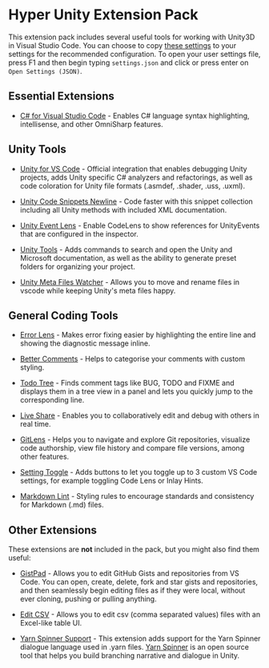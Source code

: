 # Hyper Unity Extension Pack

This extension pack includes several useful tools for working with Unity3D in Visual Studio Code.
You can choose to copy [these settings](https://gist.github.com/Cdddo/ca8b21cbe7f05f4758b856d21e1d4199) to your settings for the recommended configuration.
To open your user settings file, press F1 and then begin typing `settings.json` and click or press enter on `Open Settings (JSON)`.

## Essential Extensions

- [C# for Visual Studio Code](https://marketplace.visualstudio.com/items?itemName=ms-dotnettools.csharp) - Enables C# language syntax highlighting, intellisense, and other OmniSharp features.

## Unity Tools

- [Unity for VS Code](https://marketplace.visualstudio.com/items?itemName=VisualStudioToolsForUnity.vstuc) - Official integration that enables debugging Unity projects, adds Unity specific C# analyzers and refactorings, as well as code coloration for Unity file formats (.asmdef, .shader, .uss, .uxml).

- [Unity Code Snippets Newline](https://marketplace.visualstudio.com/items?itemName=Cdddo.unity-code-snippets-newline) - Code faster with this snippet collection including all Unity methods with included XML documentation.

- [Unity Event Lens](https://marketplace.visualstudio.com/items?itemName=dgileadi.unity-event-lens) - Enable CodeLens to show references for UnityEvents that are configured in the inspector.

- [Unity Tools](https://marketplace.visualstudio.com/items?itemName=Tobiah.unity-tools) - Adds commands to search and open the Unity and Microsoft documentation, as well as the ability to generate preset folders for organizing your project.

- [Unity Meta Files Watcher](https://marketplace.visualstudio.com/items?itemName=PTD.vscode-unitymeta) - Allows you to move and rename files in vscode while keeping Unity's meta files happy.

## General Coding Tools

- [Error Lens](https://marketplace.visualstudio.com/items?itemName=usernamehw.errorlens) - Makes error fixing easier by highlighting the entire line and showing the diagnostic message inline.

- [Better Comments](https://marketplace.visualstudio.com/items?itemName=aaron-bond.better-comments) - Helps to categorise your comments with custom styling.

- [Todo Tree](https://marketplace.visualstudio.com/items?itemName=Gruntfuggly.todo-tree) - Finds comment tags like BUG, TODO and FIXME and displays them in a tree view in a panel and lets you quickly jump to the corresponding line.

- [Live Share](https://marketplace.visualstudio.com/items?itemName=ms-vsliveshare.vsliveshare) - Enables you to collaboratively edit and debug with others in real time.

- [GitLens](https://marketplace.visualstudio.com/items?itemName=eamodio.gitlens) - Helps you to navigate and explore Git repositories, visualize code authorship, view file history and compare file versions, among other features.

- [Setting Toggle](https://marketplace.visualstudio.com/items?itemName=Ho-Wan.setting-toggle) - Adds buttons to let you toggle up to 3 custom VS Code settings, for example toggling Code Lens or Inlay Hints.

- [Markdown Lint](https://marketplace.visualstudio.com/items?itemName=DavidAnson.vscode-markdownlint) - Styling rules to encourage standards and consistency for Markdown (.md) files.

## Other Extensions

These extensions are **not** included in the pack, but you might also find them useful:

- [GistPad](https://marketplace.visualstudio.com/items?itemName=vsls-contrib.gistfs) - Allows you to edit GitHub Gists and repositories from VS Code. You can open, create, delete, fork and star gists and repositories, and then seamlessly begin editing files as if they were local, without ever cloning, pushing or pulling anything.

- [Edit CSV](https://marketplace.visualstudio.com/items?itemName=janisdd.vscode-edit-csv) - Allows you to edit csv (comma separated values) files with an Excel-like table UI.

- [Yarn Spinner Support](https://marketplace.visualstudio.com/items?itemName=SecretLab.yarn-spinner) - This extension adds support for the Yarn Spinner dialogue language used in .yarn files. [Yarn Spinner](https://yarnspinner.dev) is an open source tool that helps you build branching narrative and dialogue in Unity.

